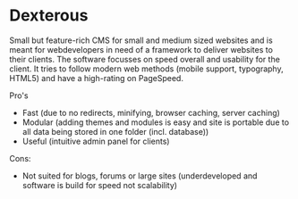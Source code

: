 Dexterous
=========

Small but feature-rich CMS for small and medium sized websites and is meant for webdevelopers in need of a framework to deliver websites to their clients. The software focusses on speed overall and usability for the client. It tries to follow modern web methods (mobile support, typography, HTML5) and have a high-rating on PageSpeed.

Pro's
- Fast (due to no redirects, minifying, browser caching, server caching)
- Modular (adding themes and modules is easy and site is portable due to all data being stored in one folder (incl. database))
- Useful (intuitive admin panel for clients)

Cons:
- Not suited for blogs, forums or large sites (underdeveloped and software is build for speed not scalability)